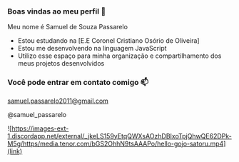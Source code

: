 ### Boas vindas ao meu perfil 💙

Meu nome é Samuel de Souza Passarelo

- Estou estudando na [E.E Coronel Cristiano Osório de Oliveira]
- Estou me desenvolvendo na linguagem JavaScript
- Utilizo esse espaço para minha organização e compartilhamento dos meus projetos desenvolvidos

### Você pode entrar em contato comigo 📫

samuel.passarelo2011@gmail.com 

@samuel_passarelo

![https://images-ext-1.discordapp.net/external/_jkeLS159yEtqQWXsAOzhDBIxoTpjQhwQE62DPk-M5g/https/media.tenor.com/bGS2OhhN9tsAAAPo/hello-gojo-satoru.mp4](link)
